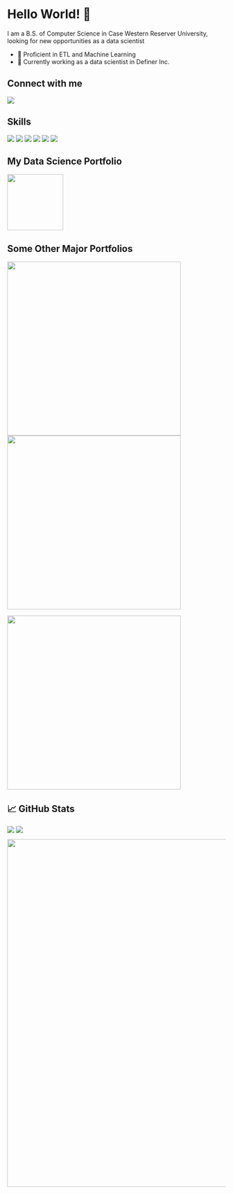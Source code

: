 # Hello World! 👋

I am a B.S. of Computer Science in Case Western Reserver University, looking for new opportunities as a data scientist

- 🔭 Proficient in ETL and Machine Learning
- 🌱 Currently working as a data scientist in Definer Inc.

## Connect with me

[<img src="https://img.shields.io/badge/linkedin-%230077B5.svg?&style=for-the-badge&logo=linkedin&logoColor=white">](https://www.linkedin.com/in/randolph-zhao)

## Skills

<p float="left">
  <a><img src="https://img.shields.io/badge/Python-%23232F3E?logo=Python&logoColor=white&style=for-the-badge"/></a>
  <img src="https://img.shields.io/badge/Java-%23232F3E?logo=Java&logoColor=white&style=for-the-badge">
  <img src="https://img.shields.io/badge/Sklearn-%23232F3E?logo=Sklearn&logoColor=white&style=for-the-badge"/>
  <img src="https://img.shields.io/badge/Tensorflow-%23232F3E?logo=Tensorflow&logoColor=white&style=for-the-badge"/>
  <img src="https://img.shields.io/badge/Amazon%20AWS-%23232F3E?logo=amazon-aws&logoColor=white&style=for-the-badge"/>
  <img src="https://img.shields.io/badge/Azure-%23232F3E?logo=Azure&logoColor=white&style=for-the-badge"/>
</p>

## My Data Science Portfolio

<p float="left">
  <a href="https://github.com/vanity-lost/data-science-portfolio">
    <img align="center" src="https://github-readme-stats.vercel.app/api/pin/?username=vanity-lost&repo=data-science-portfolio&title_color=ffffff&text_color=c9cacc&icon_color=2bbc8a&bg_color=1d1f21" height=129/>
  </a>
</p>

## Some Other Major Portfolios
<p float="left">
  <a href="https://github.com/vanity-lost/Kaggle-Projects">
    <img src="https://github-readme-stats.vercel.app/api/pin/?username=vanity-lost&repo=Kaggle-Projects&title_color=ffffff&text_color=c9cacc&icon_color=2bbc8a&bg_color=1d1f20" width=400/>
  </a>
  <a href="https://github.com/vanity-lost/my_interested_projects">
    <img src="https://github-readme-stats.vercel.app/api/pin/?username=vanity-lost&repo=my_interested_projects&title_color=ffffff&text_color=c9cacc&icon_color=2bbc8a&bg_color=1d1f20" width=400/>
  </a>
</p>
<p float="left">
  <a href="https://github.com/vanity-lost/academic_projects">
    <img align="center" src="https://github-readme-stats.vercel.app/api/pin/?username=vanity-lost&repo=academic_projects&title_color=ffffff&text_color=c9cacc&icon_color=2bbc8a&bg_color=1d1f20" width=400/>
  </a>
</p>

## &#x1f4c8; GitHub Stats

<p float="left">
  <img align="center" src="https://github-readme-stats.vercel.app/api/top-langs/?username=vanity-lost&hide=java,html,text,shaderlab,hlsl&title_color=ffffff&text_color=c9cacc&icon_color=2bbc8a&bg_color=1d1f21&langs_count=3"/>
  <img align="center" src="https://github-readme-stats.vercel.app/api?username=vanity-lost&show_icons=true&line_height=27&include_all_commits=true&count_private=true&title_color=ffffff&text_color=c9cacc&icon_color=2bbc8a&bg_color=1d1f21"/>
</p>
<p>
  <img src="https://activity-graph.herokuapp.com/graph?username=vanity-lost&theme=react-dark&bg_color=20232a&hide_border=true" width= 800px/>
</p>
